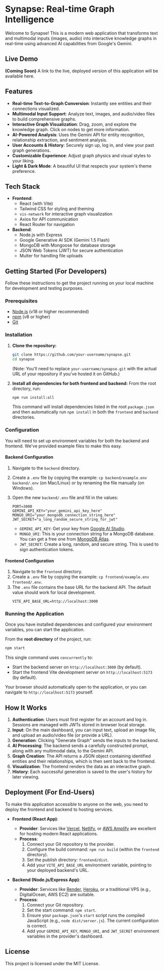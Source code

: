# Synapse: Real-time Graph Intelligence

Welcome to Synapse! This is a modern web application that transforms text and multimodal inputs (images, audio) into interactive knowledge graphs in real-time using advanced AI capabilities from Google's Gemini.

## Live Demo

**(Coming Soon)** A link to the live, deployed version of this application will be available here.

## Features

-   **Real-time Text-to-Graph Conversion**: Instantly see entities and their connections visualized.
-   **Multimodal Input Support**: Analyze text, images, and audio/video files to build comprehensive graphs.
-   **Interactive Graph Visualization**: Drag, zoom, and explore the knowledge graph. Click on nodes to get more information.
-   **AI-Powered Analysis**: Uses the Gemini API for entity recognition, relationship extraction, and sentiment analysis.
-   **User Accounts & History**: Securely sign up, log in, and view your past graph generations.
-   **Customizable Experience**: Adjust graph physics and visual styles to your liking.
-   **Light & Dark Mode**: A beautiful UI that respects your system's theme preference.

## Tech Stack

-   **Frontend**:
    -   React (with Vite)
    -   Tailwind CSS for styling and theming
    -   `vis-network` for interactive graph visualization
    -   Axios for API communication
    -   React Router for navigation
-   **Backend**:
    -   Node.js with Express
    -   Google Generative AI SDK (Gemini 1.5 Flash)
    -   MongoDB with Mongoose for database storage
    -   JSON Web Tokens (JWT) for secure authentication
    -   Multer for handling file uploads

## Getting Started (For Developers)

Follow these instructions to get the project running on your local machine for development and testing purposes.

### Prerequisites

-   [Node.js](https://nodejs.org/) (v18 or higher recommended)
-   [npm](https://www.npmjs.com/) (v8 or higher)
-   [Git](https://git-scm.com/)

### Installation

1.  **Clone the repository:**
    ```bash
    git clone https://github.com/your-username/synapse.git
    cd synapse
    ```
    (Note: You'll need to replace `your-username/synapse.git` with the actual URL of your repository if you've hosted it on GitHub.)

2.  **Install all dependencies for both frontend and backend:**
    From the root directory, run:
    ```bash
    npm run install:all
    ```
    This command will install dependencies listed in the root `package.json` and then automatically run `npm install` in both the `frontend` and `backend` directories.

### Configuration

You will need to set up environment variables for both the backend and frontend. We've provided example files to make this easy.

#### Backend Configuration

1.  Navigate to the `backend` directory.
2.  Create a `.env` file by copying the example: `cp backend/example.env backend/.env` (on Mac/Linux) or by renaming the file manually (on Windows).
3.  Open the new `backend/.env` file and fill in the values:

    ```env
    PORT=3000
    GEMINI_API_KEY="your_gemini_api_key_here"
    MONGO_URI="your_mongodb_connection_string_here"
    JWT_SECRET="a_long_random_secure_string_for_jwt"
    ```
    -   `GEMINI_API_KEY`: Get your key from [Google AI Studio](https://aistudio.google.com/app/apikey).
    -   `MONGO_URI`: This is your connection string for a MongoDB database. You can get a free one from [MongoDB Atlas](https://www.mongodb.com/cloud/atlas/register).
    -   `JWT_SECRET`: Create a long, random, and secure string. This is used to sign authentication tokens.

#### Frontend Configuration

1.  Navigate to the `frontend` directory.
2.  Create a `.env` file by copying the example: `cp frontend/example.env frontend/.env`.
3.  The `.env` file contains the base URL for the backend API. The default value should work for local development.
    ```env
    VITE_API_BASE_URL=http://localhost:3000
    ```

### Running the Application

Once you have installed dependencies and configured your environment variables, you can start the application.

From the **root directory** of the project, run:
```bash
npm start
```

This single command uses `concurrently` to:
-   Start the backend server on `http://localhost:3000` (by default).
-   Start the frontend Vite development server on `http://localhost:5173` (by default).

Your browser should automatically open to the application, or you can navigate to `http://localhost:5173` yourself.

## How It Works

1.  **Authentication**: Users must first register for an account and log in. Sessions are managed with JWTs stored in browser local storage.
2.  **Input**: On the main dashboard, you can input text, upload an image file, and upload an audio/video file (or provide a URL).
3.  **Generation**: Clicking "Generate Graph" sends the inputs to the backend.
4.  **AI Processing**: The backend sends a carefully constructed prompt, along with any multimodal data, to the Gemini API.
5.  **Graph Creation**: The API returns a JSON object containing identified entities and their relationships, which is then sent back to the frontend.
6.  **Visualization**: The frontend renders the data as an interactive graph.
7.  **History**: Each successful generation is saved to the user's history for later viewing.

## Deployment (For End-Users)

To make this application accessible to anyone on the web, you need to deploy the frontend and backend to hosting services.

-   **Frontend (React App)**:
    -   **Provider**: Services like [Vercel](https://vercel.com/), [Netlify](https://www.netlify.com/), or [AWS Amplify](https://aws.amazon.com/amplify/) are excellent for hosting modern React applications.
    -   **Process**:
        1.  Connect your Git repository to the provider.
        2.  Configure the build command: `npm run build` (within the `frontend` directory).
        3.  Set the publish directory: `frontend/dist`.
        4.  Add your `VITE_API_BASE_URL` environment variable, pointing to your deployed backend's URL.

-   **Backend (Node.js/Express App)**:
    -   **Provider**: Services like [Render](https://render.com/), [Heroku](https://www.heroku.com/), or a traditional VPS (e.g., DigitalOcean, AWS EC2) are suitable.
    -   **Process**:
        1.  Connect your Git repository.
        2.  Set the start command: `npm start`.
        3.  Ensure your `package.json`'s `start` script runs the compiled JavaScript (e.g., `node dist/server.js`). The current configuration is correct.
        4.  Add your `GEMINI_API_KEY`, `MONGO_URI`, and `JWT_SECRET` environment variables in the provider's dashboard.

## License

This project is licensed under the MIT License. 